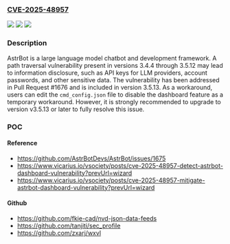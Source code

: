### [CVE-2025-48957](https://cve.mitre.org/cgi-bin/cvename.cgi?name=CVE-2025-48957)
![](https://img.shields.io/static/v1?label=Product&message=AstrBot&color=blue)
![](https://img.shields.io/static/v1?label=Version&message=%3E%3D%203.4.4%2C%20%3C%203.5.13%20&color=brightgreen)
![](https://img.shields.io/static/v1?label=Vulnerability&message=CWE-23%3A%20Relative%20Path%20Traversal&color=brightgreen)

### Description

AstrBot is a large language model chatbot and development framework. A path traversal vulnerability present in versions 3.4.4 through 3.5.12 may lead to information disclosure, such as API keys for LLM providers, account passwords, and other sensitive data. The vulnerability has been addressed in Pull Request #1676 and is included in version 3.5.13. As a workaround, users can edit the `cmd_config.json` file to disable the dashboard feature as a temporary workaround. However, it is strongly recommended to upgrade to version v3.5.13 or later to fully resolve this issue.

### POC

#### Reference
- https://github.com/AstrBotDevs/AstrBot/issues/1675
- https://www.vicarius.io/vsociety/posts/cve-2025-48957-detect-astrbot-dashboard-vulnerability?prevUrl=wizard
- https://www.vicarius.io/vsociety/posts/cve-2025-48957-mitigate-astrbot-dashboard-vulnerability?prevUrl=wizard

#### Github
- https://github.com/fkie-cad/nvd-json-data-feeds
- https://github.com/tanjiti/sec_profile
- https://github.com/zxarj/wxvl

